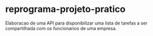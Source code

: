 # reprograma-projeto-pratico

Elaboracao de uma API para disponibilizar uma lista de tarefas a ser compartilhada com os funcionarios de uma empresa.
